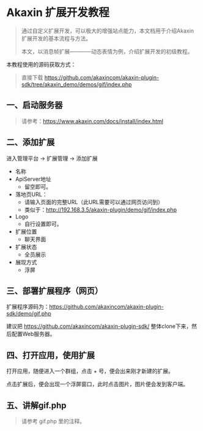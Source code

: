 # Akaxin 扩展开发教程

> 通过自定义扩展开发，可以极大的增强站点能力，本文档用于介绍Akaxin 扩展开发的基本流程与方法。
>
> 本文，以消息帧扩展————动态表情为例，介绍扩展开发的初级教程。

本教程使用的源码获取方式：

>
> 直接下载 https://github.com/akaxincom/akaxin-plugin-sdk/tree/akaxin_demo/demos/gif/index.php
>

一、启动服务器
----

> 请参考：https://www.akaxin.com/docs/install/index.html

二、添加扩展
----

进入管理平台 -> 扩展管理 -> 添加扩展

* 名称
* ApiServer地址
    * 留空即可。
* 落地页URL：
    * 请输入页面的完整URL（此URL需要可以通过网页访问到）
    * 类似于：http://192.168.3.5/akaxin-plugin/demo/gif/index.php
* Logo
    * 自行设置即可。
* 扩展位置
    * 聊天界面
* 扩展状态
    * 全员展示
* 展现方式
    * 浮屏

三、部署扩展程序（网页）
----

扩展程序源码为：https://github.com/akaxincom/akaxin-plugin-sdk/demo/gif.php

建议把 https://github.com/akaxincom/akaxin-plugin-sdk/ 整体clone下来，然后配置Web服务器。


四、打开应用，使用扩展
----

打开应用，随便进入一个群组，点击 + 号，便会出来刚才新建的扩展。

点击扩展后，便会出现一个浮屏窗口，此时点击图片，图片便会发到客户端。

五、讲解gif.php
----

> 请参考 gif.php 里的注释。
